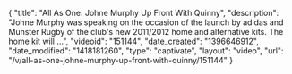 {
    "title": "All As One: Johne Murphy Up Front With Quinny",
    "description": "Johne Murphy was speaking on the occasion of the launch by adidas and Munster Rugby of the club's new 2011\/2012 home and alternative kits. The home kit will ...",
    "videoid": "151144",
    "date_created": "1396646912",
    "date_modified": "1418181260",
    "type": "captivate",
    "layout": "video",
    "url": "\/v\/all-as-one-johne-murphy-up-front-with-quinny\/151144"
}